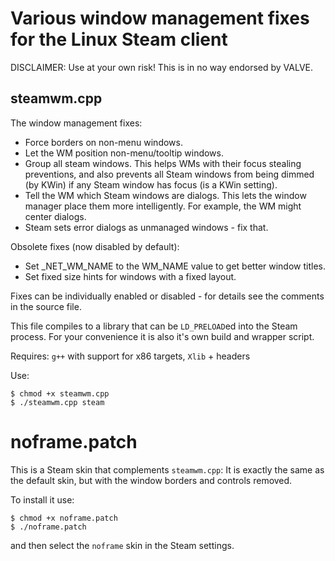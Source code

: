
# Various window management fixes for the Linux Steam client

DISCLAIMER: Use at your own risk! This is in no way endorsed by VALVE.


## steamwm.cpp

The window management fixes:

* Force borders on non-menu windows.
* Let the WM position non-menu/tooltip windows.
* Group all steam windows.
  This helps WMs with their focus stealing preventions,
  and also prevents all Steam windows from being dimmed
  (by KWin) if any Steam window has focus (is a KWin setting).
* Tell the WM which Steam windows are dialogs.
  This lets the window manager place them more intelligently.
  For example, the WM might center dialogs.
* Steam sets error dialogs as unmanaged windows - fix that.


Obsolete fixes (now disabled by default):

* Set _NET_WM_NAME to the WM_NAME value to get better window titles.
* Set fixed size hints for windows with a fixed layout.

Fixes can be individually enabled or disabled - for details see the comments in the source file.

This file compiles to a library that can be `LD_PRELOAD`ed into the Steam process. For your convenience it is also it's own build and wrapper script.

Requires: `g++` with support for x86 targets, `Xlib` + headers

Use:

    $ chmod +x steamwm.cpp
    $ ./steamwm.cpp steam


# noframe.patch

This is a Steam skin that complements `steamwm.cpp`: It is exactly the same as the default skin, but with the window borders and controls removed.

To install it use:

    $ chmod +x noframe.patch
    $ ./noframe.patch

and then select the `noframe` skin in the Steam settings.
